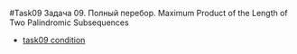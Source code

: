 #Task09
Задача 09. Полный перебор. Maximum Product of the Length of Two Palindromic Subsequences
- [task09 condition](https://leetcode.com/problems/maximum-product-of-the-length-of-two-palindromic-subsequences/)